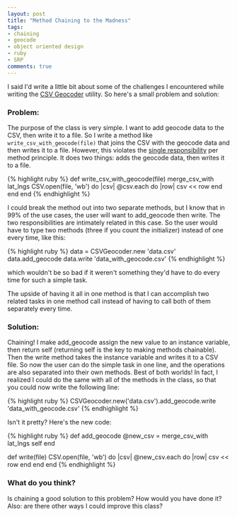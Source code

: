 ```yaml
---
layout: post
title: "Method Chaining to the Madness"
tags:
- chaining
- geocode
- object oriented design
- ruby
- SRP
comments: true
---
```


I said I'd write a little bit about some of the challenges I encountered while writing the <a href="https://github.com/codeforatlanta/csv_geocoder">CSV Geocoder</a> utility. So here's a small problem and solution:

### Problem:

The purpose of the class is very simple. I want to add geocode data to the CSV, then write it to a file. So I write a method like `write_csv_with_geocode(file)` that joins the CSV with the geocode data and then writes it to a file. However, this violates the <a href="http://en.wikipedia.org/wiki/Single_responsibility_principle">single responsibility</a> per method principle. It does two things: adds the geocode data, then writes it to a file.

{% highlight ruby %}
def write_csv_with_geocode(file)
  merge_csv_with lat_lngs
  CSV.open(file, 'wb') do |csv|
    @csv.each do |row|
      csv &lt;&lt; row
    end
  end
end
{% endhighlight %}

I could break the method out into two separate methods, but I know that in 99% of the use cases, the user will want to add_geocode then write. The two responsibilities are intimately related in this case. So the user would have to type two methods (three if you count the initializer) instead of one every time, like this:

{% highlight ruby %}
data = CSVGeocoder.new 'data.csv'
data.add_geocode
data.write 'data_with_geocode.csv'
{% endhighlight %}

which wouldn't be so bad if it weren't something they'd have to do every time for such a simple task.

The upside of having it all in one method is that I can accomplish two related tasks in one method call instead of having to call both of them separately every time.

###	Solution:

Chaining! I make add_geocode assign the new value to an instance variable, then return self (returning self is the key to making methods chainable). Then the write method takes the instance variable and writes it to a CSV file. So now the user can do the simple task in one line, and the operations are also separated into their own methods. Best of both worlds! In fact, I realized I could do the same with all of the methods in the class, so that you could now write the following line:

{% highlight ruby %}
CSVGeocoder.new('data.csv').add_geocode.write 'data_with_geocode.csv'
{% endhighlight %}

Isn't it pretty? Here's the new code:

{% highlight ruby %}
def add_geocode
  @new_csv = merge_csv_with lat_lngs
  self
end

def write(file)
  CSV.open(file, 'wb') do |csv|
    @new_csv.each do |row|
      csv &lt;&lt; row
    end
  end
end
{% endhighlight %}

### What do you think?

Is chaining a good solution to this problem? How would you have done it? Also: are there other ways I could improve this class?